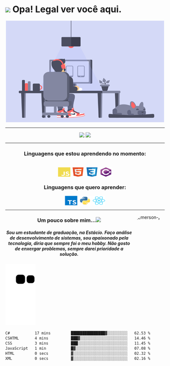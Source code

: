  <h1><img src="https://emojis.slackmojis.com/emojis/images/1531849430/4246/blob-sunglasses.gif?1531849430" width="30"/> Opa! Legal ver você aqui.</h1>
<div align = "center">
<img class = "teste" src="a53560c8088900e266880f779dacced7.gif" width="500" height="320" />
</div>

------------

<div style="display: inline_block" align = "center">
  <img height="150px" src="https://github-readme-stats.vercel.app/api?username=emerson3&show_icons=true&theme=dark&include_all_commits=true&count_private=true"/>
  <img height="150px" src="https://github-readme-stats.vercel.app/api/top-langs/?username=emerson3&layout=compact&langs_count=7&theme=dark"/>
</div>

------------

<h3 align = "center">Linguagens que estou aprendendo no momento:</h3>
<div style="display: inline_block" align = "center"><br>
  <img align="center" alt="Emerson-Js" height="30" width="40" src="https://raw.githubusercontent.com/devicons/devicon/master/icons/javascript/javascript-plain.svg">
  <img align="center" alt="Emerson-HTML" height="30" width="40" src="https://raw.githubusercontent.com/devicons/devicon/master/icons/html5/html5-original.svg">
  <img align="center" alt="Emerson-CSS" height="30" width="40" src="https://raw.githubusercontent.com/devicons/devicon/master/icons/css3/css3-original.svg">
  <img align="center" alt="Emerson-Csharp" height="30" width="40" src="https://raw.githubusercontent.com/devicons/devicon/master/icons/csharp/csharp-original.svg">
 <h3 align = "center">Linguagens que quero aprender:</h3>
   <img align="center" alt="Emerson-Ts" height="30" width="40" src="https://raw.githubusercontent.com/devicons/devicon/master/icons/typescript/typescript-plain.svg">
  <img align="center" alt="Emerson-Python" height="30" width="40" src="https://raw.githubusercontent.com/devicons/devicon/master/icons/python/python-original.svg">
   <img align="center" alt="Emerson-React" height="30" width="40" src="https://raw.githubusercontent.com/devicons/devicon/master/icons/react/react-original.svg">


 
 ------------
 
  <img align="right" alt="Emerson-pic" height="150" style="border-radius:50px;" src="https://static.vecteezy.com/system/resources/previews/001/209/477/non_2x/coffee-png.png">
</div>
<h3  align = "center">Um pouco sobre mim...<img src="https://media.giphy.com/media/VgCDAzcKvsR6OM0uWg/giphy.gif" width="50">
</h3>
<h5 align = "center"> Sou um estudante de graduação, na Estácio. Faço análise de desenvolvimento de sistemas, sou apaixonado pela tecnologia, diria que sempre foi o meu hobby. Não gosto de enxergar problemas, sempre darei prioridade a solução.</h5> 

<div>
 
  ![Snake animation](https://github.com/emerson3/emerson3/blob/output/github-contribution-grid-snake.svg)
 
</div>

<!--START_SECTION:waka-->

```text
C#           17 mins         ███████████████▓░░░░░░░░░   62.53 %
CSHTML       4 mins          ███▓░░░░░░░░░░░░░░░░░░░░░   14.46 %
CSS          3 mins          ███░░░░░░░░░░░░░░░░░░░░░░   11.45 %
JavaScript   1 min           █▓░░░░░░░░░░░░░░░░░░░░░░░   07.08 %
HTML         0 secs          ▓░░░░░░░░░░░░░░░░░░░░░░░░   02.32 %
XML          0 secs          ▓░░░░░░░░░░░░░░░░░░░░░░░░   02.16 %
```

<!--END_SECTION:waka-->
